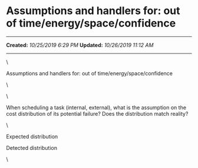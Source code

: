 Assumptions and handlers for: out of time/energy/space/confidence
=================================================================

  -------------- -----------------------
  **Created:**   *10/25/2019 6:29 PM*
  **Updated:**   *10/26/2019 11:12 AM*
  -------------- -----------------------

\

Assumptions and handlers for: out of time/energy/space/confidence

\

\

When scheduling a task (internal, external), what is the assumption on
the cost distribution of its potential failure? Does the distribution
match reality?

\

Expected distribution

Detected distribution

\

 
